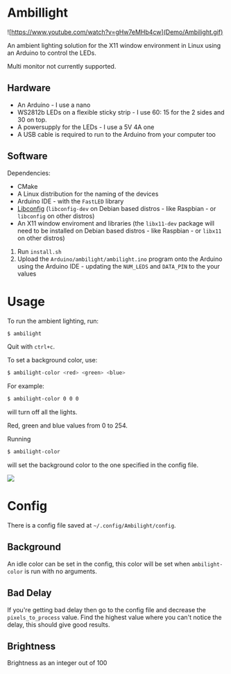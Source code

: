 # Ambillight

![https://www.youtube.com/watch?v=gHw7eMHb4cw](Demo/Ambilight.gif)

An ambient lighting solution for the X11 window environment in Linux using an Arduino to control the LEDs.

Multi monitor not currently supported.

## Hardware
* An Arduino - I use a nano
* WS2812b LEDs on a flexible sticky strip - I use 60: 15 for the 2 sides and 30 on top.
* A powersupply for the LEDs - I use a 5V 4A one
* A USB cable is required to run to the Arduino from your computer too

## Software
Dependencies:
* CMake
* A Linux distribution for the naming of the devices
* Arduino IDE - with the `FastLED` library
* [Libconfig](https://github.com/hyperrealm/libconfig) (`libconfig-dev` on Debian based distros - like Raspbian - or `libconfig` on other distros)
* An X11 window enviroment and libraries (the `libx11-dev` package will need to be installed on Debian based distros - like Raspbian - or `libx11` on other distros)

1. Run `install.sh`
2. Upload the `Arduino/ambilight/ambilight.ino` program onto the Arduino using the Arduino IDE - updating the `NUM_LEDS` and `DATA_PIN` to the your values

# Usage

To run the ambient lighting, run:
```bash
$ ambilight
```
Quit with `ctrl+c`.

To set a background color, use:
```bash
$ ambilight-color <red> <green> <blue>
```
For example:
```bash
$ ambilight-color 0 0 0
```
will turn off all the lights.

Red, green and blue values from 0 to 254.

Running
```bash
$ ambilight-color
```
will set the background color to the one specified in the config file.


![](Demo/Ambilight.jpg)

# Config

There is a config file saved at `~/.config/Ambilight/config`.

## Background

An idle color can be set in the config, this color will be set when `ambilight-color` is run with no arguments.

## Bad Delay

If you're getting bad delay then go to the config file and decrease the `pixels_to_process` value. Find the highest value where you can't notice the delay, this should give good results.  

## Brightness

Brightness as an integer out of 100